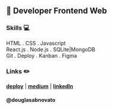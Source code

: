 ## :city_sunset: Developer Frontend Web

### Skills 💻
HTML . CSS . Javascript <br/>
React.js . Node.js . SQLite|MongoDB <br/>
Git . Deploy . Kanban . Figma <br/>

### Links :pencil2:
[**deploy**](https://linktr.ee/douglasabnovato/) | [**medium**](https://medium.com/@douglasabnovato) | [**linkedIn**](https://www.linkedin.com/in/douglasabnovato) 

#### @douglasabnovato
